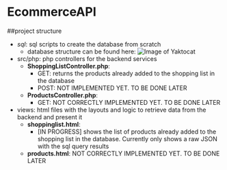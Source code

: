 # EcommerceAPI
##project structure
- *sql*: sql scripts to create the database from scratch
  - database structure can be found here: ![Image of Yaktocat](https://i.ibb.co/MkrVtxB/Captura-de-ecra-2019-12-30-a-s-23-44-24.png)
- src/php: php controllers for the backend services
  - **ShoppingListController.php**:
     - GET: returns the products already added to the shopping list in the database
     - POST: NOT IMPLEMENTED YET. TO BE DONE LATER
  - **ProductsController.php**:
     - GET: NOT CORRECTLY IMPLEMENTED YET. TO BE DONE LATER
- views: html files with the layouts and logic to retrieve data from the backend and present it
  - **shoppinglist.html**:
       - [IN PROGRESS] shows the list of products already added to the shopping list in the database. Currently only shows a raw JSON with the sql query results
  - **products.html**: NOT CORRECTLY IMPLEMENTED YET. TO BE DONE LATER